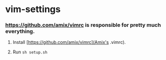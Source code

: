 # vim-settings

### https://github.com/amix/vimrc is responsible for pretty much everything.

1. Install [https://github.com/amix/vimrc](Amix's .vimrc).

2. Run `sh setup.sh`
